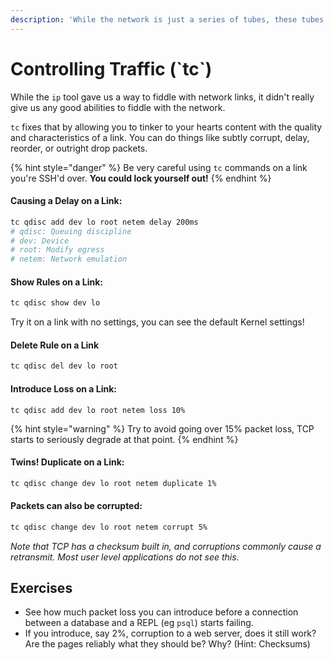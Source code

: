```yaml
---
description: 'While the network is just a series of tubes, these tubes are unreliable.'
---
```


# Controlling Traffic \(\`tc\`\)

While the `ip` tool gave us a way to fiddle with network links, it didn't really give us any good abilities to fiddle with the network.

`tc` fixes that by allowing you to tinker to your hearts content with the quality and characteristics of a link. You can do things like subtly corrupt, delay, reorder, or outright drop packets.

{% hint style="danger" %}
Be very careful using `tc` commands on a link you're SSH'd over. **You could lock yourself out!**
{% endhint %}

#### Causing a Delay on a Link:

```bash
tc qdisc add dev lo root netem delay 200ms
# qdisc: Queuing discipline
# dev: Device
# root: Modify egress
# netem: Network emulation
```

#### Show Rules on a Link:

```bash
tc qdisc show dev lo
```

Try it on a link with no settings, you can see the default Kernel settings!

#### Delete Rule on a Link

```bash
tc qdisc del dev lo root
```

#### Introduce Loss on a Link:

```text
tc qdisc add dev lo root netem loss 10%
```

{% hint style="warning" %}
Try to avoid going over 15% packet loss, TCP starts to seriously degrade at that point.
{% endhint %}

#### Twins! Duplicate on a Link:

```bash
tc qdisc change dev lo root netem duplicate 1%
```

#### Packets can also be corrupted:

```bash
tc qdisc change dev lo root netem corrupt 5%
```

_Note that TCP has a checksum built in, and corruptions commonly cause a retransmit. Most user level applications do not see this._

## Exercises

* See how much packet loss you can introduce before a connection between a database and a REPL \(eg `psql`\) starts failing.
* If you introduce, say 2%, corruption to a web server, does it still work? Are the pages reliably what they should be? Why? \(Hint: Checksums\)

